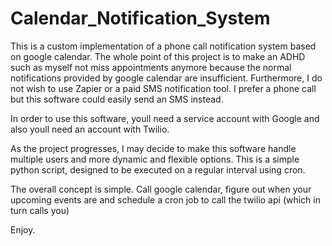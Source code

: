 # Calendar_Notification_System

This is a custom implementation of a phone call notification system based on google calendar. The whole point of this project is to make an ADHD such as myself not miss appointments anymore because the normal notifications provided by google calendar are insufficient. Furthermore, I do not wish to use Zapier or a paid SMS notification tool. I prefer a phone call but this software could easily send an SMS instead.

In order to use this software, youll need a service account with Google and also youll need an account with Twilio.

As the project progresses, I may decide to make this software handle multiple users and more dynamic and flexible options. This is a simple python script, designed to be executed on a regular interval using cron.

The overall concept is simple. Call google calendar, figure out when your upcoming events are and schedule a cron job to call the twilio api (which in turn calls you)

Enjoy.
